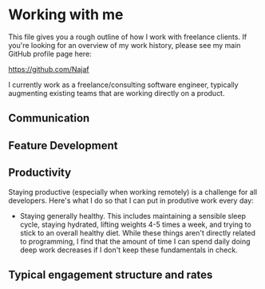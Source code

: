 # Working with me

This file gives you a rough outline of how I work with freelance clients. If you're looking for an overview of my work history, please see my main GitHub profile page here:

https://github.com/Najaf

I currently work as a freelance/consulting software engineer, typically augmenting existing teams that are working directly on a product.

## Communication

## Feature Development

## Productivity

Staying productive (especially when working remotely) is a challenge for all developers. Here's what I do so that I can put in produtive work every day:

* Staying generally healthy. This includes maintaining a sensible sleep cycle, staying hydrated, lifting weights 4-5 times a week, and trying to stick to an overall healthy diet. While these things aren't directly related to programming, I find that the amount of time I can spend daily doing deep work decreases if I don't keep these fundamentals in check.

## Typical engagement structure and rates
